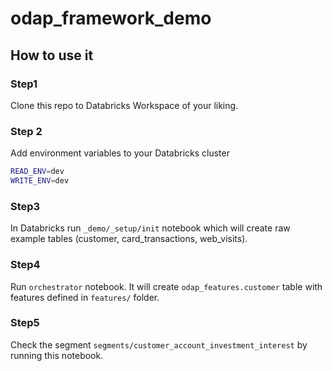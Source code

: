 # odap_framework_demo

## How to use it

### Step1

Clone this repo to Databricks Workspace of your liking.

### Step 2

Add environment variables to your Databricks cluster

```bash
READ_ENV=dev
WRITE_ENV=dev
```

### Step3

In Databricks run `_demo/_setup/init` notebook which will create raw example tables (customer, card_transactions, web_visits).

### Step4

Run `orchestrator` notebook. It will create `odap_features.customer` table with features defined in `features/` folder.

### Step5

Check the segment `segments/customer_account_investment_interest` by running this notebook.
